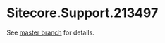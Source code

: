 # Sitecore.Support.213497

See [master branch](https://github.com/sitecoresupport/Sitecore.Support.213497) for details.